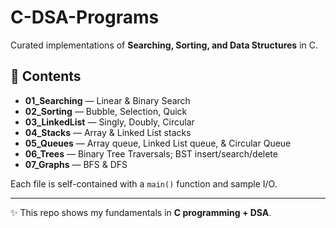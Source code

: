 # C-DSA-Programs

Curated implementations of **Searching, Sorting, and Data Structures** in C.

## 📂 Contents
- **01_Searching** — Linear & Binary Search
- **02_Sorting** — Bubble, Selection, Quick
- **03_LinkedList** — Singly, Doubly, Circular
- **04_Stacks** — Array & Linked List stacks
- **05_Queues** — Array queue, Linked List queue, & Circular Queue
- **06_Trees** — Binary Tree Traversals; BST insert/search/delete
- **07_Graphs** — BFS & DFS

Each file is self-contained with a `main()` function and sample I/O.

---

✨ This repo shows my fundamentals in **C programming + DSA**.  
